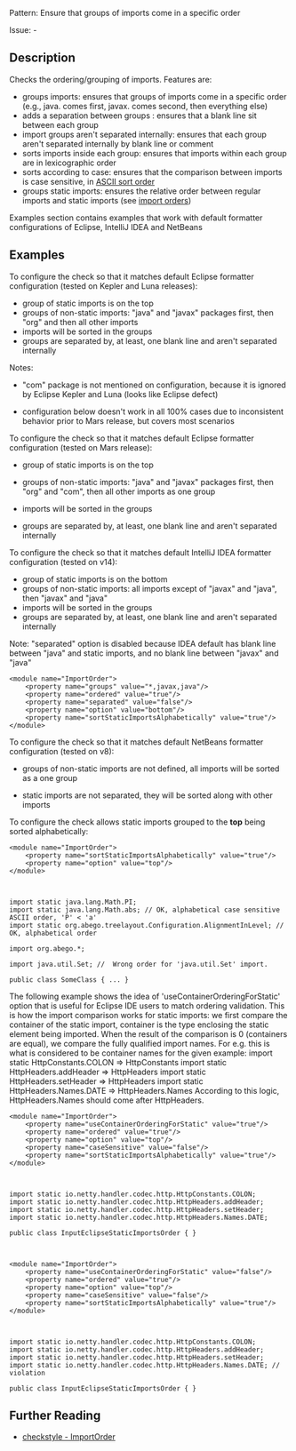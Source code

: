 Pattern: Ensure that groups of imports come in a specific order

Issue: -

## Description

Checks the ordering/grouping of imports. Features are:

  - groups imports: ensures that groups of imports come in a specific order (e.g., java. comes first, javax. comes second, then everything else)
  - adds a separation between groups : ensures that a blank line sit between each group
  - import groups aren't separated internally: ensures that each group aren't separated internally by blank line or comment
  - sorts imports inside each group: ensures that imports within each group are in lexicographic order
  - sorts according to case: ensures that the comparison between imports is case sensitive, in [ASCII sort order](https://en.wikipedia.org/wiki/ASCII#Order)
  - groups static imports: ensures the relative order between regular imports and static imports (see [import orders](property_types.html#importOrder))

Examples section contains examples that work with default formatter configurations of Eclipse, IntelliJ IDEA and NetBeans 

## Examples

To configure the check so that it matches default Eclipse formatter configuration (tested on Kepler and Luna releases):

  - group of static imports is on the top
  - groups of non-static imports: "java" and "javax" packages first, then "org" and then all other imports
  - imports will be sorted in the groups
  - groups are separated by, at least, one blank line and aren't separated internally

Notes:

  - "com" package is not mentioned on configuration, because it is ignored by Eclipse Kepler and Luna (looks like Eclipse defect)
  - configuration below doesn't work in all 100% cases due to inconsistent behavior prior to Mars release, but covers most scenarios
    
    
    <module name="ImportOrder">
        <property name="groups" value="/^java\./,javax,org"/>
        <property name="ordered" value="true"/>
        <property name="separated" value="true"/>
        <property name="option" value="above"/>
        <property name="sortStaticImportsAlphabetically" value="true"/>
    </module>
            

To configure the check so that it matches default Eclipse formatter configuration (tested on Mars release):

  - group of static imports is on the top
  - groups of non-static imports: "java" and "javax" packages first, then "org" and "com", then all other imports as one group
  - imports will be sorted in the groups
  - groups are separated by, at least, one blank line and aren't separated internally
    
    
    <module name="ImportOrder">
        <property name="groups" value="/^java\./,javax,org,com"/>
        <property name="ordered" value="true"/>
        <property name="separated" value="true"/>
        <property name="option" value="above"/>
        <property name="sortStaticImportsAlphabetically" value="true"/>
    </module>
            

To configure the check so that it matches default IntelliJ IDEA formatter configuration (tested on v14):

  - group of static imports is on the bottom
  - groups of non-static imports: all imports except of "javax" and "java", then "javax" and "java"
  - imports will be sorted in the groups
  - groups are separated by, at least, one blank line and aren't separated internally

Note: "separated" option is disabled because IDEA default has blank line between "java" and static imports, and no blank line between "javax" and "java"
    
    
    <module name="ImportOrder">
        <property name="groups" value="*,javax,java"/>
        <property name="ordered" value="true"/>
        <property name="separated" value="false"/>
        <property name="option" value="bottom"/>
        <property name="sortStaticImportsAlphabetically" value="true"/>
    </module>
            

To configure the check so that it matches default NetBeans formatter configuration (tested on v8):

  - groups of non-static imports are not defined, all imports will be sorted as a one group
  - static imports are not separated, they will be sorted along with other imports
    
    
    <module name="ImportOrder">
        <property name="option" value="inflow"/>
    </module>
            

To configure the check allows static imports grouped to the **top** being sorted alphabetically: 
    
    
    <module name="ImportOrder">
        <property name="sortStaticImportsAlphabetically" value="true"/>
        <property name="option" value="top"/>
    </module>
            
    
    
    import static java.lang.Math.PI;
    import static java.lang.Math.abs; // OK, alphabetical case sensitive ASCII order, 'P' < 'a'
    import static org.abego.treelayout.Configuration.AlignmentInLevel; // OK, alphabetical order
    
    import org.abego.*;
    
    import java.util.Set; //  Wrong order for 'java.util.Set' import.
    
    public class SomeClass { ... }
            

The following example shows the idea of 'useContainerOrderingForStatic' option that is useful for Eclipse IDE users to match ordering validation. This is how the import comparison works for static imports: we first compare the container of the static import, container is the type enclosing the static element being imported. When the result of the comparison is 0 (containers are equal), we compare the fully qualified import names. For e.g. this is what is considered to be container names for the given example: import static HttpConstants.COLON => HttpConstants import static HttpHeaders.addHeader => HttpHeaders import static HttpHeaders.setHeader => HttpHeaders import static HttpHeaders.Names.DATE => HttpHeaders.Names According to this logic, HttpHeaders.Names should come after HttpHeaders. 
    
    
    <module name="ImportOrder">
        <property name="useContainerOrderingForStatic" value="true"/>
        <property name="ordered" value="true"/>
        <property name="option" value="top"/>
        <property name="caseSensitive" value="false"/>
        <property name="sortStaticImportsAlphabetically" value="true"/>
    </module>
            
    
    
    import static io.netty.handler.codec.http.HttpConstants.COLON;
    import static io.netty.handler.codec.http.HttpHeaders.addHeader;
    import static io.netty.handler.codec.http.HttpHeaders.setHeader;
    import static io.netty.handler.codec.http.HttpHeaders.Names.DATE;
    
    public class InputEclipseStaticImportsOrder { }
            
    
    
    <module name="ImportOrder">
        <property name="useContainerOrderingForStatic" value="false"/>
        <property name="ordered" value="true"/>
        <property name="option" value="top"/>
        <property name="caseSensitive" value="false"/>
        <property name="sortStaticImportsAlphabetically" value="true"/>
    </module>
            
    
    
    import static io.netty.handler.codec.http.HttpConstants.COLON;
    import static io.netty.handler.codec.http.HttpHeaders.addHeader;
    import static io.netty.handler.codec.http.HttpHeaders.setHeader;
    import static io.netty.handler.codec.http.HttpHeaders.Names.DATE; // violation
    
    public class InputEclipseStaticImportsOrder { }

## Further Reading

* [checkstyle - ImportOrder](http://checkstyle.sourceforge.net/config_imports.html#ImportOrder)